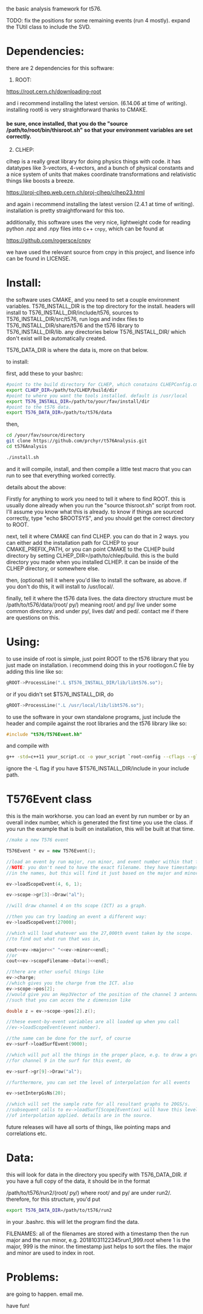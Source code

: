 the basic analysis framework for t576.

TODO:  fix the positions for some remaining events (run 4 mostly). expand the TUtil class to include the SVD.


# Dependencies:

there are 2 dependencies for this software:

1) ROOT:

https://root.cern.ch/downloading-root

and i recommend installing the latest version. (6.14.06 at time of writing). installing root6 is very straightforward thanks to CMAKE.

 #### be sure, once installed, that you do the "source /path/to/root/bin/thisroot.sh" so that your environment variables are set correctly.

2) CLHEP:

clhep is a really great library for doing physics things with code. it has datatypes like 3-vectors, 4-vectors, and a bunch of physical constants and a nice system of units that makes coordinate transformations and relativistic things like boosts a breeze.

https://proj-clhep.web.cern.ch/proj-clhep/clhep23.html

and again i recommend installing the latest version (2.4.1 at time of writing). installation is pretty straightforward for this too.


additionally, this software uses the very nice, lightweight code for reading python .npz and .npy files into c++ ```cnpy```, which can be found at

https://github.com/rogersce/cnpy

we have used the relevant source from cnpy in this project, and lisence info can be found in LICENSE. 

# Install:

the software uses CMAKE, and you need to set a couple environment variables. T576_INSTALL_DIR is the top directory for the install. headers will install to T576_INSTALL_DIR/include/t576, sources to  T576_INSTALL_DIR/src/t576,  run logs and index files to T576_INSTALL_DIR/share/t576 and the t576 library to T576_INSTALL_DIR/lib. any directories below T576_INSTALL_DIR/ which don't exist will be automatically created.

T576_DATA_DIR is where the data is, more on that below.

to install: 

first, add these to your bashrc:
```bash
#point to the build directory for CLHEP, which conatains CLHEPConfig.cmake
export CLHEP_DIR=/path/to/CLHEP/build/dir
#point to where you want the tools installed. default is /usr/local
export T576_INSTALL_DIR=/path/to/your/fav/install/dir
#point to the t576 data. 
export T576_DATA_DIR=/path/to/t576/data
```

then,
```bash
cd /your/fav/source/directory
git clone https://github.com/prchyr/t576Analysis.git
cd t576Analysis

./install.sh
```

and it will compile, install, and then compile a little test macro that you can run to see that everything worked correctly.


details about the above:


Firstly for anything to work you need to tell it where to find ROOT. this is usually done already when you run the "source thisroot.sh" script from root. I'll assume you know what this is already. to know if things are sourced correctly, type "echo $ROOTSYS", and you should get the correct directory to ROOT.

next, tell it where CMAKE can find CLHEP. you can do that in 2 ways. you can either add the installation path for CLHEP to your CMAKE_PREFIX_PATH, or you can point CMAKE to the CLHEP build directory by setting CLHEP_DIR=/path/to/chlep/build. this is the build directory you made when you installed CLHEP. it can be inside of the CLHEP directory, or somewhere else.


then, (optional) tell it where you'd like to install the software, as above. if you don't do this, it will install to /usr/local/.

finally, tell it where the t576 data lives. the data directory structure must be /path/to/t576/data/(root/ py/) meaning root/ and py/ live under some common directory. and under py/, lives dat/ and ped/. contact me if there are questions on this.

# Using:

to use inside of root is simple, just point ROOT to the t576 library that you just made on installation. i recommend doing this in your rootlogon.C file by adding this line like so:
```c++
gROOT->ProcessLine(".L $T576_INSTALL_DIR/lib/libt576.so");
```
or if you didn't set $T576_INSTALL_DIR, do
``` c++
gROOT->ProcessLine(".L /usr/local/lib/libt576.so");
```


to use the software in your own standalone programs, just include the header and compile against the root libraries and the t576 library like so:

```c++
#include "t576/T576Event.hh"
```
and compile with
```bash
g++ -std=c++11 your_script.cc -o your_script `root-config --cflags --glibs --libs` -L$T576_INSTALL_DIR/include/t576 -lt576
```
ignore the -L flag if you have $T576_INSTALL_DIR/include in your include path.


# T576Event class

this is the main workhorse. you can load an event by run number or by an overall index number, which is generated the first time you use the class. if you run the example that is built on installation, this will be built at that time.

```c++
//make a new T576 event

T576Event * ev = new T576Event();

//load an event by run major, run minor, and event number within that file
//NOTE: you don't need to have the exact filename. they have timestamps etc
//in the names, but this will find it just based on the major and minor.

ev->loadScopeEvent(4, 6, 1);

ev->scope->gr[3]->Draw("al");

//will draw channel 4 on ths scope (ICT) as a graph.

//then you can try loading an event a different way:
ev->loadScopeEvent(27000);

//which will load whatever was the 27,000th event taken by the scope.
//to find out what run that was in,

cout<<ev->major<<" "<<ev->minor<<endl;
//or
cout<<ev->scopeFilename->Data()<<endl;

//there are other useful things like
ev->charge;
//which gives you the charge from the ICT. also
ev->scope->pos[2];
//would give you an Hep3Vector of the position of the channel 3 antenna,
//such that you can acces the z dimension like

double z = ev->scope->pos[2].z();

//these event-by-event variables are all loaded up when you call
//ev->loadScopeEvent(event number). 

//the same can be done for the surf, of course
ev->surf->loadSurfEvent(9000);

//which will put all the things in the proper place, e.g. to draw a graph
//for channel 9 in the surf for this event, do

ev->surf->gr[9]->Draw("al");

//furthermore, you can set the level of interpolation for all events

ev->setInterpGsNs(20);

//which will set the sample rate for all resultant graphs to 20GS/s.
//subsequent calls to ev->loadSurf[Scope]Event(xx) will have this level
//of interpolation applied. details are in the source.


```
future releases will have all sorts of things, like pointing maps and correlations etc.

# Data:

this will look for data in the directory you specify with T576_DATA_DIR. if you have a full copy of the data, it should be in the format

/path/to/t576/run2/(root/ py/) where root/ and py/ are under run2/. therefore, for this structure, you'd put

```bash
export T576_DATA_DIR=/path/to/t576/run2
```
in your .bashrc. this will let the program find the data.

FILENAMES: all of the filenames are stored with a timestamp then the run major and the run minor, e.g. 20181031122345run1_999.root where 1 is the major, 999 is the minor. the timestamp just helps to sort the files. the major and minor are used to index in root. 

# Problems:

are going to happen. email me.


have fun!